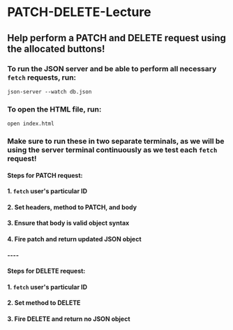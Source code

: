 # PATCH-DELETE-Lecture

## Help perform a PATCH and DELETE request using the allocated buttons!

### To run the JSON server and be able to perform all necessary `fetch` requests, run:

`json-server --watch db.json`

### To open the HTML file, run:

`open index.html`

### Make sure to run these in two separate terminals, as we will be using the server terminal continuously as we test each `fetch` request!

#### Steps for PATCH request:
#### 1. `fetch` user's particular ID
#### 2. Set headers, method to PATCH, and body
#### 3. Ensure that body is valid object syntax
#### 4. Fire patch and return updated JSON object

#### ----

#### Steps for DELETE request:
#### 1. `fetch` user's particular ID
#### 2. Set method to DELETE
#### 3. Fire DELETE and return no JSON object